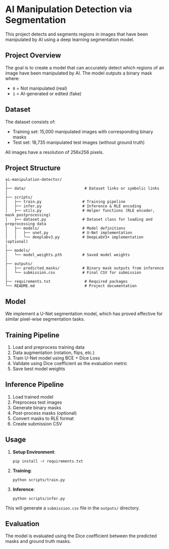 # AI Manipulation Detection via Segmentation

This project detects and segments regions in images that have been manipulated by AI using a deep learning segmentation model.

## Project Overview

The goal is to create a model that can accurately detect which regions of an image have been manipulated by AI. The model outputs a binary mask where:
- `0` = Not manipulated (real)
- `1` = AI-generated or edited (fake)

## Dataset

The dataset consists of:
- Training set: 15,000 manipulated images with corresponding binary masks
- Test set: 18,735 manipulated test images (without ground truth)

All images have a resolution of 256x256 pixels.

## Project Structure

```
ai-manipulation-detector/
│
├── data/                          # Dataset links or symbolic links
│
├── scripts/
│   ├── train.py                  # Training pipeline
│   ├── infer.py                  # Inference & RLE encoding
│   ├── utils.py                  # Helper functions (RLE encoder, mask postprocessing)
│   ├── dataset.py                # Dataset class for loading and preprocessing data
│   ├── models/                   # Model definitions
│   │   ├── unet.py               # U-Net implementation
│   │   └── deeplabv3.py          # DeepLabV3+ implementation (optional)
│
├── models/
│   └── model_weights.pth         # Saved model weights
│
├── outputs/
│   ├── predicted_masks/          # Binary mask outputs from inference
│   └── submission.csv            # Final CSV for submission
│
├── requirements.txt               # Required packages
└── README.md                      # Project documentation
```

## Model

We implement a U-Net segmentation model, which has proved effective for similar pixel-wise segmentation tasks.

## Training Pipeline

1. Load and preprocess training data
2. Data augmentation (rotation, flips, etc.)
3. Train U-Net model using BCE + Dice Loss
4. Validate using Dice coefficient as the evaluation metric
5. Save best model weights

## Inference Pipeline

1. Load trained model
2. Preprocess test images
3. Generate binary masks
4. Post-process masks (optional)
5. Convert masks to RLE format
6. Create submission CSV

## Usage

1. **Setup Environment**:
   ```
   pip install -r requirements.txt
   ```

2. **Training**:
   ```
   python scripts/train.py
   ```

3. **Inference**:
   ```
   python scripts/infer.py
   ```

This will generate a `submission.csv` file in the `outputs/` directory.

## Evaluation

The model is evaluated using the Dice coefficient between the predicted masks and ground truth masks. 